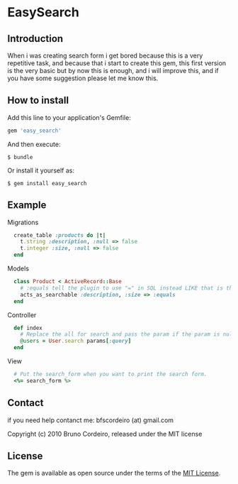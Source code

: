 # EasySearch

## Introduction

  When i was creating search form i get bored because this is a very repetitive task, and because that i start to create this gem, this first version is the very basic but by now this is enough, and i will improve this, and if you have some suggestion please let me know this.

## How to install

Add this line to your application's Gemfile:

```ruby
gem 'easy_search'
```

And then execute:

    $ bundle

Or install it yourself as:

    $ gem install easy_search

## Example

  Migrations 

```ruby
  create_table :products do |t|
    t.string :description, :null => false
    t.integer :size, :null => false
  end
```

  Models

```ruby
  class Product < ActiveRecord::Base
    # :equals tell the plugin to use "=" in SQL instead LIKE that is the default.
    acts_as_searchable :description, :size => :equals
  end
```
  
  Controller
  
```ruby
  def index
    # Replace the all for search and pass the param if the param is null it will return all.
    @users = User.search params[:query] 
  end  
```
  
  View
```ruby
  # Put the search_form when you want to print the search form.
  <%= search_form %> 
```

## Contact
  
  if you need help contanct me: bfscordeiro (at) gmail.com


Copyright (c) 2010 Bruno Cordeiro, released under the MIT license

## License

The gem is available as open source under the terms of the [MIT License](http://opensource.org/licenses/MIT).